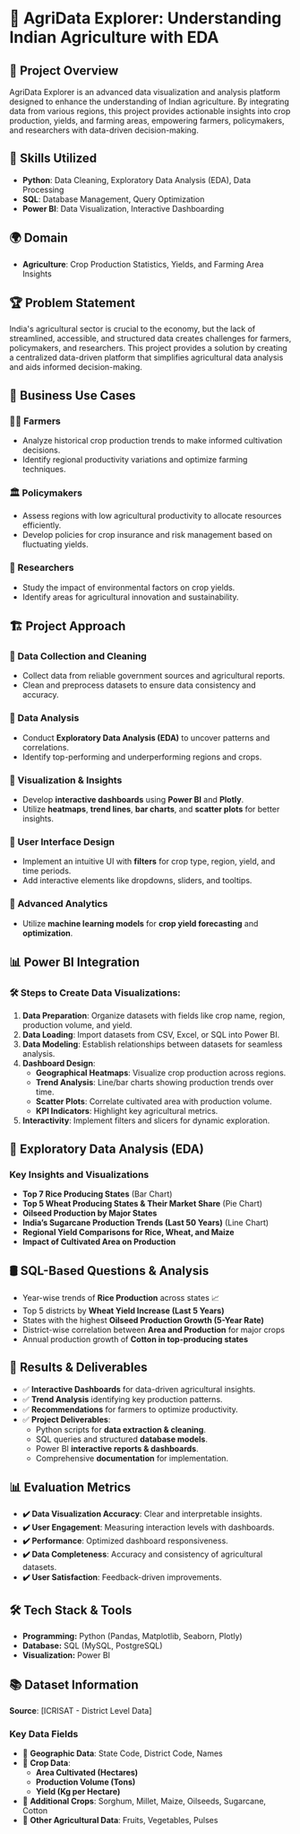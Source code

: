 
# 🌱 AgriData Explorer: Understanding Indian Agriculture with EDA

## 📌 Project Overview
AgriData Explorer is an advanced data visualization and analysis platform designed to enhance the understanding of Indian agriculture. By integrating data from various regions, this project provides actionable insights into crop production, yields, and farming areas, empowering farmers, policymakers, and researchers with data-driven decision-making.


## 🚀 Skills Utilized
- **Python**: Data Cleaning, Exploratory Data Analysis (EDA), Data Processing
- **SQL**: Database Management, Query Optimization
- **Power BI**: Data Visualization, Interactive Dashboarding

## 🌍 Domain
- **Agriculture**: Crop Production Statistics, Yields, and Farming Area Insights

## 🏆 Problem Statement
India's agricultural sector is crucial to the economy, but the lack of streamlined, accessible, and structured data creates challenges for farmers, policymakers, and researchers. This project provides a solution by creating a centralized data-driven platform that simplifies agricultural data analysis and aids informed decision-making.

## 🎯 Business Use Cases
### 👨‍🌾 Farmers
- Analyze historical crop production trends to make informed cultivation decisions.
- Identify regional productivity variations and optimize farming techniques.

### 🏛 Policymakers
- Assess regions with low agricultural productivity to allocate resources efficiently.
- Develop policies for crop insurance and risk management based on fluctuating yields.

### 🔬 Researchers
- Study the impact of environmental factors on crop yields.
- Identify areas for agricultural innovation and sustainability.

## 🏗 Project Approach
### 🔹 Data Collection and Cleaning
- Collect data from reliable government sources and agricultural reports.
- Clean and preprocess datasets to ensure data consistency and accuracy.

### 🔹 Data Analysis
- Conduct **Exploratory Data Analysis (EDA)** to uncover patterns and correlations.
- Identify top-performing and underperforming regions and crops.

### 🔹 Visualization & Insights
- Develop **interactive dashboards** using **Power BI** and **Plotly**.
- Utilize **heatmaps**, **trend lines**, **bar charts**, and **scatter plots** for better insights.

### 🔹 User Interface Design
- Implement an intuitive UI with **filters** for crop type, region, yield, and time periods.
- Add interactive elements like dropdowns, sliders, and tooltips.

### 🔹 Advanced Analytics
- Utilize **machine learning models** for **crop yield forecasting** and **optimization**.

## 📊 Power BI Integration
### 🛠 Steps to Create Data Visualizations:
1. **Data Preparation**: Organize datasets with fields like crop name, region, production volume, and yield.
2. **Data Loading**: Import datasets from CSV, Excel, or SQL into Power BI.
3. **Data Modeling**: Establish relationships between datasets for seamless analysis.
4. **Dashboard Design**:
   - **Geographical Heatmaps**: Visualize crop production across regions.
   - **Trend Analysis**: Line/bar charts showing production trends over time.
   - **Scatter Plots**: Correlate cultivated area with production volume.
   - **KPI Indicators**: Highlight key agricultural metrics.
5. **Interactivity**: Implement filters and slicers for dynamic exploration.

## 🔎 Exploratory Data Analysis (EDA)
### Key Insights and Visualizations
- **Top 7 Rice Producing States** (Bar Chart)
- **Top 5 Wheat Producing States & Their Market Share** (Pie Chart)
- **Oilseed Production by Major States**
- **India’s Sugarcane Production Trends (Last 50 Years)** (Line Chart)
- **Regional Yield Comparisons for Rice, Wheat, and Maize**
- **Impact of Cultivated Area on Production**

## 🛢 SQL-Based Questions & Analysis
- Year-wise trends of **Rice Production** across states 📈
- Top 5 districts by **Wheat Yield Increase (Last 5 Years)**
- States with the highest **Oilseed Production Growth (5-Year Rate)**
- District-wise correlation between **Area and Production** for major crops
- Annual production growth of **Cotton in top-producing states**

## 🎯 Results & Deliverables
- ✅ **Interactive Dashboards** for data-driven agricultural insights.
- ✅ **Trend Analysis** identifying key production patterns.
- ✅ **Recommendations** for farmers to optimize productivity.
- ✅ **Project Deliverables**:
  - Python scripts for **data extraction & cleaning**.
  - SQL queries and structured **database models**.
  - Power BI **interactive reports & dashboards**.
  - Comprehensive **documentation** for implementation.

## 📊 Evaluation Metrics
- **✔️ Data Visualization Accuracy**: Clear and interpretable insights.
- **✔️ User Engagement**: Measuring interaction levels with dashboards.
- **✔️ Performance**: Optimized dashboard responsiveness.
- **✔️ Data Completeness**: Accuracy and consistency of agricultural datasets.
- **✔️ User Satisfaction**: Feedback-driven improvements.

## 🛠 Tech Stack & Tools
- **Programming:** Python (Pandas, Matplotlib, Seaborn, Plotly)
- **Database:** SQL (MySQL, PostgreSQL)
- **Visualization:** Power BI

## 📚 Dataset Information
**Source**: [ICRISAT - District Level Data]



### Key Data Fields
- 📍 **Geographic Data**: State Code, District Code, Names
- 🌾 **Crop Data**:
  - **Area Cultivated (Hectares)**
  - **Production Volume (Tons)**
  - **Yield (Kg per Hectare)**
- 🌱 **Additional Crops**: Sorghum, Millet, Maize, Oilseeds, Sugarcane, Cotton
- 🍏 **Other Agricultural Data**: Fruits, Vegetables, Pulses




